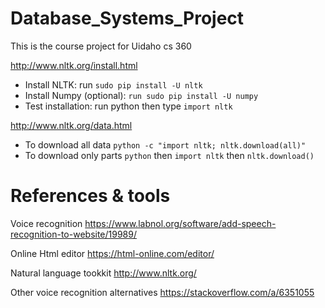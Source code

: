 # Database_Systems_Project
This is the course project for Uidaho cs 360

http://www.nltk.org/install.html
* Install NLTK: run `sudo pip install -U nltk`
* Install Numpy (optional): `run sudo pip install -U numpy`
* Test installation: run python then type `import nltk`

http://www.nltk.org/data.html
* To download all data `python -c "import nltk; nltk.download(all)"`
* To download only parts `python` then `import nltk` then `nltk.download()`


# References & tools
Voice recognition
https://www.labnol.org/software/add-speech-recognition-to-website/19989/

Online Html editor
https://html-online.com/editor/

Natural language tookkit
http://www.nltk.org/

Other voice recognition alternatives
https://stackoverflow.com/a/6351055